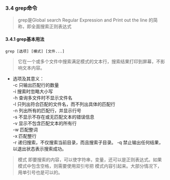 ### 3.4 grep命令
> grep是Global search Regular Expression and Print out the line 的简称，即全面搜索正则表达式

#### 3.4.1 grep基本用法
```
grep [选项] [模式] [文件...]
```
> 它在一个或多个文件中搜索满足模式的文本行，搜索结果打印到屏幕，不影响文本内容。
* 选项及其意义：   
-c  只输出匹配行的数量   
-i  搜索时忽略大小写   
-h  查询多文件时不显示文件名   
-l  只列出符合匹配的文件名，而不列出具体的匹配行   
-n  列出所有的匹配行，并显示行号   
-s  不显示不存在或无匹配文本的错误信息   
-v  显示不包含匹配文本的所有行   
-w  匹配整词   
-x  匹配整行   
-r  递归搜索，不仅搜索当前目录，而且搜索子目录。
-q  禁止输出任何结果，以退出状态表示搜索成功。

> 模式 即要搜索的内容，可以使字符串，变量，还可以是正则表达式。如果模式中包含空格，则需要使用双引号把
模式内容引起来。大部分情况下，用单引号也是可以的。